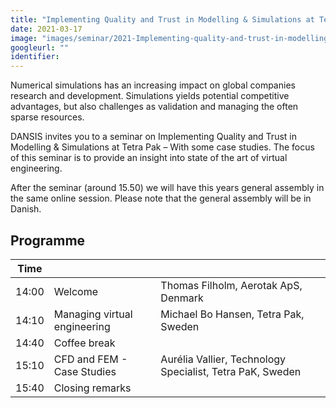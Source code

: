 ```yaml
---
title: "Implementing Quality and Trust in Modelling & Simulations at Tetra Pak"
date: 2021-03-17
image: "images/seminar/2021-Implementing-quality-and-trust-in-modelling-&-Simulations-at-tetra-pak.jpg"
googleurl: ""
identifier:
---
```


Numerical simulations has an increasing impact on global companies research and development. Simulations yields potential competitive advantages, but also challenges as validation and managing the often sparse resources.

DANSIS invites you to a seminar on Implementing Quality and Trust in Modelling & Simulations at Tetra Pak – With some case studies. The focus of this seminar is to provide an insight into state of the art of virtual engineering.

After the seminar (around 15.50) we will have this years general assembly in the same online session.  Please note that the general assembly will be in Danish.

## Programme

| Time  |             |             |
| ----- | ----------- | ----------- | 
| 14:00 | Welcome     |  Thomas Filholm, Aerotak ApS, Denmark|
| 14:10 |  Managing virtual engineering | Michael Bo Hansen, Tetra Pak, Sweden|
| 14:40 |  Coffee break    |  |
| 15:10 |CFD and FEM - Case Studies    | Aurélia Vallier, Technology Specialist, Tetra PaK, Sweden |
| 15:40 | Closing remarks    |  | 